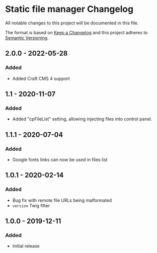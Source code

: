 # Static file manager Changelog

All notable changes to this project will be documented in this file.

The format is based on [Keep a Changelog](http://keepachangelog.com/) and this project adheres to [Semantic Versioning](http://semver.org/).

## 2.0.0 - 2022-05-28
### Added
- Added Craft CMS 4 support

## 1.1 - 2020-11-07
### Added
- Added "cpFileList" setting, allowing injecting files into control panel.

## 1.1.1 - 2020-07-04
### Added
- Google fonts links can now be used in files list

## 1.0.1 - 2020-02-14
### Added
- Bug fix with remote file URLs being malformated
- `version` Twig filter

## 1.0.0 - 2019-12-11
### Added
- Initial release